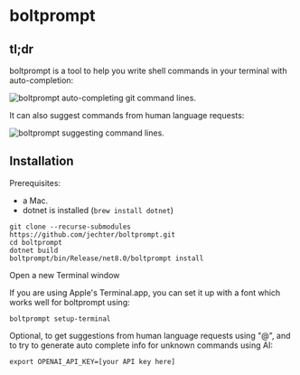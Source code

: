 # boltprompt

## tl;dr

boltprompt is a tool to help you write shell commands in your terminal with auto-completion:

![boltprompt auto-completing git command lines.](media/completion.gif)

It can also suggest commands from human language requests:

![boltprompt suggesting command lines.](media/ai.gif)

## Installation

Prerequisites:

* a Mac.
* dotnet is installed (`brew install dotnet`)

```
git clone --recurse-submodules https://github.com/jechter/boltprompt.git
cd boltprompt
dotnet build
boltprompt/bin/Release/net8.0/boltprompt install
```

Open a new Terminal window

If you are using Apple's Terminal.app, you can set it up with a font which works well for boltprompt using:

```
boltprompt setup-terminal
```

Optional, to get suggestions from human language requests using "@", and to try to generate auto complete info for unknown commands using AI:

```
export OPENAI_API_KEY=[your API key here]
```

